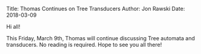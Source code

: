 Title: Thomas Continues on Tree Transducers
Author: Jon Rawski
Date: 2018-03-09

Hi all!

This Friday, March 9th, Thomas will continue discussing Tree automata and transducers. No reading is required. Hope to see you all there!